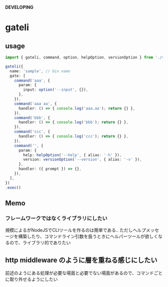**DEVELOPING**

# gateli
## usage
~~~ts
import { gateli, command, option, helpOption, versionOption } from './src/index'

gateli({
  name: 'sample', // bin name
  gate: [
    command('aaa', {
      param: {
        input: option('--input', {}),
      },
    }),
    command('aaa aa', {
      handler: () => { console.log('aaa.aa'); return {} },
    }),
    command('bbb', {
      handler: () => { console.log('bbb'); return {} },
    }),
    command('ccc', {
      handler: () => { console.log('ccc'); return {} },
    }),
    command('', {
      param: {
        help: helpOption('--help', { alias: '-h' }),
        version: versionOption('--version', { alias: '-v' }),
      },
      handler: ({ prompt }) => {},
    }),
  ],
})
.exec()
~~~

## Memo
### フレームワークではなくライブラリにしたい
規模によるがNodeJSでCLIツールを作るのは簡単である.. 
ただしヘルプメッセージを構築したり、コマンドライン引数を扱うときにヘルパーツールが欲しくなるので、ライブラリ的でありたい

## http middleware のように層を重ねる感じにしたい
前述のようにある処理が必要な場面と必要でない場面があるので、コマンドごとに取り外せるようにしたい
